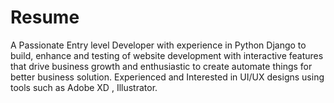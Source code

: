 # Resume
A Passionate Entry level Developer with experience in Python Django to build, enhance and testing of website development with interactive features that drive business growth and enthusiastic to create automate things for better business solution.
Experienced and Interested in UI/UX designs using tools such as Adobe XD , Illustrator.
